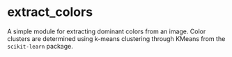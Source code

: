 # extract_colors
A simple module for extracting dominant colors from an image. Color clusters are determined using k-means clustering through KMeans from the `scikit-learn` package.